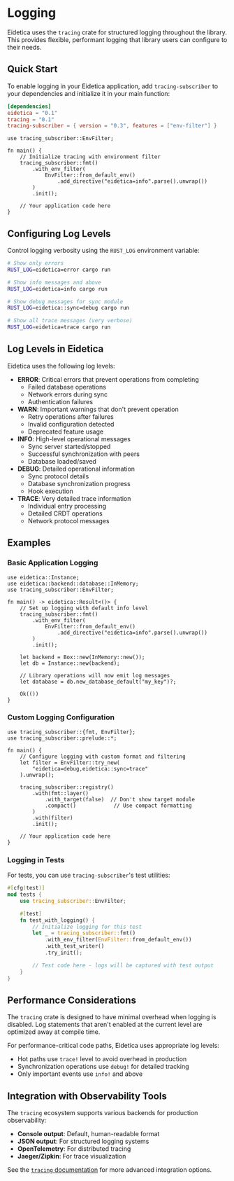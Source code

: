 # Logging

Eidetica uses the `tracing` crate for structured logging throughout the library. This provides flexible, performant logging that library users can configure to their needs.

## Quick Start

To enable logging in your Eidetica application, add `tracing-subscriber` to your dependencies and initialize it in your main function:

```toml
[dependencies]
eidetica = "0.1"
tracing = "0.1"
tracing-subscriber = { version = "0.3", features = ["env-filter"] }
```

```rust,ignore
use tracing_subscriber::EnvFilter;

fn main() {
    // Initialize tracing with environment filter
    tracing_subscriber::fmt()
        .with_env_filter(
            EnvFilter::from_default_env()
                .add_directive("eidetica=info".parse().unwrap())
        )
        .init();

    // Your application code here
}
```

## Configuring Log Levels

Control logging verbosity using the `RUST_LOG` environment variable:

```bash
# Show only errors
RUST_LOG=eidetica=error cargo run

# Show info messages and above
RUST_LOG=eidetica=info cargo run

# Show debug messages for sync module
RUST_LOG=eidetica::sync=debug cargo run

# Show all trace messages (very verbose)
RUST_LOG=eidetica=trace cargo run
```

## Log Levels in Eidetica

Eidetica uses the following log levels:

- **ERROR**: Critical errors that prevent operations from completing
  - Failed database operations
  - Network errors during sync
  - Authentication failures
- **WARN**: Important warnings that don't prevent operation
  - Retry operations after failures
  - Invalid configuration detected
  - Deprecated feature usage
- **INFO**: High-level operational messages
  - Sync server started/stopped
  - Successful synchronization with peers
  - Database loaded/saved
- **DEBUG**: Detailed operational information
  - Sync protocol details
  - Database synchronization progress
  - Hook execution
- **TRACE**: Very detailed trace information
  - Individual entry processing
  - Detailed CRDT operations
  - Network protocol messages

## Examples

### Basic Application Logging

```rust,ignore
use eidetica::Instance;
use eidetica::backend::database::InMemory;
use tracing_subscriber::EnvFilter;

fn main() -> eidetica::Result<()> {
    // Set up logging with default info level
    tracing_subscriber::fmt()
        .with_env_filter(
            EnvFilter::from_default_env()
                .add_directive("eidetica=info".parse().unwrap())
        )
        .init();

    let backend = Box::new(InMemory::new());
    let db = Instance::new(backend);

    // Library operations will now emit log messages
    let database = db.new_database_default("my_key")?;

    Ok(())
}
```

### Custom Logging Configuration

```rust,ignore
use tracing_subscriber::{fmt, EnvFilter};
use tracing_subscriber::prelude::*;

fn main() {
    // Configure logging with custom format and filtering
    let filter = EnvFilter::try_new(
        "eidetica=debug,eidetica::sync=trace"
    ).unwrap();

    tracing_subscriber::registry()
        .with(fmt::layer()
            .with_target(false)  // Don't show target module
            .compact()            // Use compact formatting
        )
        .with(filter)
        .init();

    // Your application code here
}
```

### Logging in Tests

For tests, you can use `tracing-subscriber`'s test utilities:

```rust
#[cfg(test)]
mod tests {
    use tracing_subscriber::EnvFilter;

    #[test]
    fn test_with_logging() {
        // Initialize logging for this test
        let _ = tracing_subscriber::fmt()
            .with_env_filter(EnvFilter::from_default_env())
            .with_test_writer()
            .try_init();

        // Test code here - logs will be captured with test output
    }
}
```

## Performance Considerations

The `tracing` crate is designed to have minimal overhead when logging is disabled. Log statements that aren't enabled at the current level are optimized away at compile time.

For performance-critical code paths, Eidetica uses appropriate log levels:

- Hot paths use `trace!` level to avoid overhead in production
- Synchronization operations use `debug!` for detailed tracking
- Only important events use `info!` and above

## Integration with Observability Tools

The `tracing` ecosystem supports various backends for production observability:

- **Console output**: Default, human-readable format
- **JSON output**: For structured logging systems
- **OpenTelemetry**: For distributed tracing
- **Jaeger/Zipkin**: For trace visualization

See the [`tracing` documentation](https://docs.rs/tracing) for more advanced integration options.
